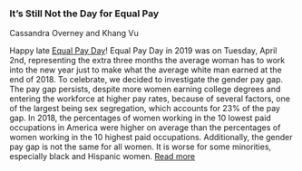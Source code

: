 ### It’s Still Not the Day for Equal Pay

Cassandra Overney and Khang Vu

Happy late [Equal Pay Day](https://en.wikipedia.org/wiki/Equal_Pay_Day)! Equal Pay Day in 2019 was on Tuesday, April 2nd, representing the extra three months the average woman has to work into the new year just to make what the average white man earned at the end of 2018. To celebrate, we decided to investigate the gender pay gap. The pay gap persists, despite more women earning college degrees and entering the workforce at higher pay rates, because of several factors, one of the largest being sex segregation, which accounts for 23% of the pay gap. In 2018, the percentages of women working in the 10 lowest paid occupations in America were higher on average than the percentages of women working in the 10 highest paid occupations. Additionally, the gender pay gap is not the same for all women. It is worse for some minorities, especially black and Hispanic women. [Read more](https://github.com/coverney/ThinkStats2/blob/master/project2/report2.md)
